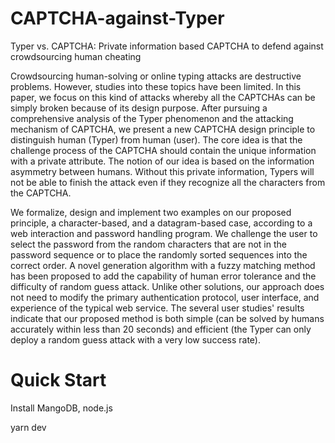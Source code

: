 # CAPTCHA-against-Typer
Typer vs. CAPTCHA: Private information based CAPTCHA to defend against crowdsourcing human cheating

Crowdsourcing human-solving or online typing attacks are destructive problems. However, studies into these topics have been limited. In this paper, we focus on this kind of attacks whereby all the CAPTCHAs can be simply broken because of its design purpose. After pursuing a comprehensive analysis of the Typer phenomenon and the attacking mechanism of CAPTCHA, we present a new CAPTCHA design principle to distinguish human (Typer) from human (user). The core idea is that the challenge process of the CAPTCHA should contain the unique information with a private attribute. The notion of our idea is based on the information asymmetry between humans. Without this private information, Typers will not be able to finish the attack even if they recognize all the characters from the CAPTCHA. 

We formalize, design and implement two examples on our proposed principle, a character-based, and a datagram-based case, according to a web interaction and password handling program. We challenge the user to select the password from the random characters that are not in the password sequence or to place the randomly sorted sequences into the correct order. A novel generation algorithm with a fuzzy matching method has been proposed to add the capability of human error tolerance and the difficulty of random guess attack. Unlike other solutions, our approach does not need to modify the primary authentication protocol, user interface, and experience of the typical web service. The several user studies' results indicate that our proposed method is both simple (can be solved by humans accurately within less than 20 seconds) and efficient (the Typer can only deploy a random guess attack with a very low success rate).

# Quick Start

Install MangoDB, node.js

yarn dev

